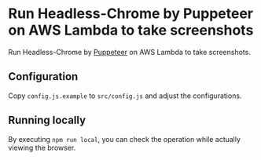 # Run Headless-Chrome by Puppeteer on AWS Lambda to take screenshots

Run Headless-Chrome by [Puppeteer](https://github.com/GoogleChrome/puppeteer) on AWS Lambda to take screenshots.

## Configuration

Copy `config.js.example` to `src/config.js` and adjust the configurations.

## Running locally

By executing `npm run local`, you can check the operation while actually viewing the browser.
